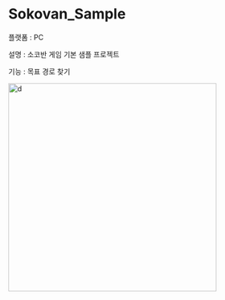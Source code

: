 # Sokovan_Sample

플랫폼 : PC

설명 : 소코반 게임 기본 샘플 프로젝트

기능 : 목표 경로 찾기

<img width="414" alt="d" src="https://user-images.githubusercontent.com/64528545/170960963-3d76e85d-5248-4db7-b95c-8ef4e209323b.PNG">
